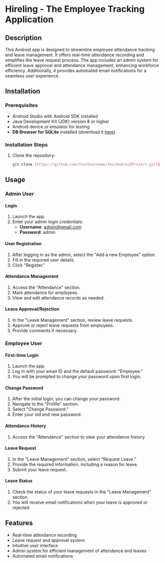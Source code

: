 
# Hireling - The Employee Tracking Application

## Description
This Android app is designed to streamline employee attendance tracking and leave management. It offers real-time attendance recording and simplifies the leave request process. The app includes an admin system for efficient leave approval and attendance management, enhancing workforce efficiency. Additionally, it provides automated email notifications for a seamless user experience.


## Installation
### Prerequisites
- Android Studio with Android SDK installed
- Java Development Kit (JDK) version 8 or higher
- Android device or emulator for testing
-  **DB Browser for SQLite** installed (download it [here](https://sqlitebrowser.org/dl/)).


### Installation Steps

1. Clone the repository:
   ```sh
   git clone [https://github.com/YourUsername/YourAndroidProject.git](https://github.com/vishakhamangtani/hireling-employee-tracking-application)
   

## Usage

### Admin User

#### Login
1. Launch the app.
2. Enter your admin login credentials:
   - **Username**: admin@gmail.com
   - **Password**: admin


#### User Registration
1. After logging in as the admin, select the "Add a new Employee" option.
2. Fill in the required user details.
3. Click "Register."


#### Attendance Management
1. Access the "Attendance" section.
2. Mark attendance for employees.
3. View and edit attendance records as needed.

#### Leave Approval/Rejection
1. In the "Leave Management" section, review leave requests.
2. Approve or reject leave requests from employees.
3. Provide comments if necessary.

### Employee User

#### First-time Login
1. Launch the app.
2. Log in with your email ID and the default password: "Employee."
3. You will be prompted to change your password upon first login.


#### Change Password
1. After the initial login, you can change your password.
2. Navigate to the "Profile" section.
3. Select "Change Password."
4. Enter your old and new password.


#### Attendance History
1. Access the "Attendance" section to view your attendance history.

#### Leave Request
1. In the "Leave Management" section, select "Request Leave."
2. Provide the required information, including a reason for leave.
3. Submit your leave request.

#### Leave Status
1. Check the status of your leave requests in the "Leave Management" section.
2. You will receive email notifications when your leave is approved or rejected.

## Features
- Real-time attendance recording
- Leave request and approval system
- Intuitive user interface
- Admin system for efficient management of attendance and leaves
- Automated email notifications


